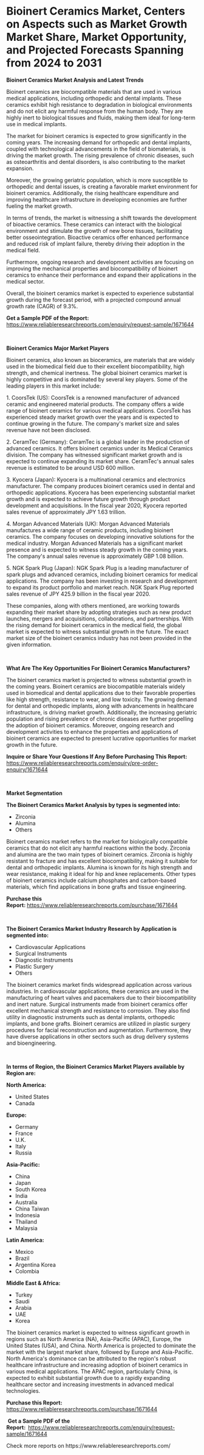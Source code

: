 <p><h1>Bioinert Ceramics Market, Centers on Aspects such as Market Growth Market Share, Market Opportunity, and Projected Forecasts Spanning from 2024 to 2031</h1></p><p><strong>Bioinert Ceramics Market Analysis and Latest Trends</strong></p>
<p><p>Bioinert ceramics are biocompatible materials that are used in various medical applications, including orthopedic and dental implants. These ceramics exhibit high resistance to degradation in biological environments and do not elicit any harmful response from the human body. They are highly inert to biological tissues and fluids, making them ideal for long-term use in medical implants.</p><p>The market for bioinert ceramics is expected to grow significantly in the coming years. The increasing demand for orthopedic and dental implants, coupled with technological advancements in the field of biomaterials, is driving the market growth. The rising prevalence of chronic diseases, such as osteoarthritis and dental disorders, is also contributing to the market expansion.</p><p>Moreover, the growing geriatric population, which is more susceptible to orthopedic and dental issues, is creating a favorable market environment for bioinert ceramics. Additionally, the rising healthcare expenditure and improving healthcare infrastructure in developing economies are further fueling the market growth.</p><p>In terms of trends, the market is witnessing a shift towards the development of bioactive ceramics. These ceramics can interact with the biological environment and stimulate the growth of new bone tissues, facilitating better osseointegration. Bioactive ceramics offer enhanced performance and reduced risk of implant failure, thereby driving their adoption in the medical field.</p><p>Furthermore, ongoing research and development activities are focusing on improving the mechanical properties and biocompatibility of bioinert ceramics to enhance their performance and expand their applications in the medical sector.</p><p>Overall, the bioinert ceramics market is expected to experience substantial growth during the forecast period, with a projected compound annual growth rate (CAGR) of 9.3%.</p></p>
<p><strong>Get a Sample PDF of the Report:&nbsp;</strong> <a href="https://www.reliableresearchreports.com/enquiry/request-sample/1671644">https://www.reliableresearchreports.com/enquiry/request-sample/1671644</a></p>
<p>&nbsp;</p>
<p><strong>Bioinert Ceramics Major Market Players</strong></p>
<p><p>Bioinert ceramics, also known as bioceramics, are materials that are widely used in the biomedical field due to their excellent biocompatibility, high strength, and chemical inertness. The global bioinert ceramics market is highly competitive and is dominated by several key players. Some of the leading players in this market include:</p><p>1. CoorsTek (US): CoorsTek is a renowned manufacturer of advanced ceramic and engineered material products. The company offers a wide range of bioinert ceramics for various medical applications. CoorsTek has experienced steady market growth over the years and is expected to continue growing in the future. The company's market size and sales revenue have not been disclosed.</p><p>2. CeramTec (Germany): CeramTec is a global leader in the production of advanced ceramics. It offers bioinert ceramics under its Medical Ceramics division. The company has witnessed significant market growth and is expected to continue expanding its market share. CeramTec's annual sales revenue is estimated to be around USD 600 million.</p><p>3. Kyocera (Japan): Kyocera is a multinational ceramics and electronics manufacturer. The company produces bioinert ceramics used in dental and orthopedic applications. Kyocera has been experiencing substantial market growth and is expected to achieve future growth through product development and acquisitions. In the fiscal year 2020, Kyocera reported sales revenue of approximately JPY 1.63 trillion.</p><p>4. Morgan Advanced Materials (UK): Morgan Advanced Materials manufactures a wide range of ceramic products, including bioinert ceramics. The company focuses on developing innovative solutions for the medical industry. Morgan Advanced Materials has a significant market presence and is expected to witness steady growth in the coming years. The company's annual sales revenue is approximately GBP 1.08 billion.</p><p>5. NGK Spark Plug (Japan): NGK Spark Plug is a leading manufacturer of spark plugs and advanced ceramics, including bioinert ceramics for medical applications. The company has been investing in research and development to expand its product portfolio and market reach. NGK Spark Plug reported sales revenue of JPY 425.9 billion in the fiscal year 2020.</p><p>These companies, along with others mentioned, are working towards expanding their market share by adopting strategies such as new product launches, mergers and acquisitions, collaborations, and partnerships. With the rising demand for bioinert ceramics in the medical field, the global market is expected to witness substantial growth in the future. The exact market size of the bioinert ceramics industry has not been provided in the given information.</p></p>
<p>&nbsp;</p>
<p><strong>What Are The Key Opportunities For Bioinert Ceramics Manufacturers?</strong></p>
<p><p>The bioinert ceramics market is projected to witness substantial growth in the coming years. Bioinert ceramics are biocompatible materials widely used in biomedical and dental applications due to their favorable properties like high strength, resistance to wear, and low toxicity. The growing demand for dental and orthopedic implants, along with advancements in healthcare infrastructure, is driving market growth. Additionally, the increasing geriatric population and rising prevalence of chronic diseases are further propelling the adoption of bioinert ceramics. Moreover, ongoing research and development activities to enhance the properties and applications of bioinert ceramics are expected to present lucrative opportunities for market growth in the future.</p></p>
<p><strong>Inquire or Share Your Questions If Any Before Purchasing This Report:</strong> <a href="https://www.reliableresearchreports.com/enquiry/pre-order-enquiry/1671644">https://www.reliableresearchreports.com/enquiry/pre-order-enquiry/1671644</a></p>
<p>&nbsp;</p>
<p><strong>Market Segmentation</strong></p>
<p><strong>The Bioinert Ceramics Market Analysis by types is segmented into:</strong></p>
<p><ul><li>Zirconia</li><li>Alumina</li><li>Others</li></ul></p>
<p><p>Bioinert ceramics market refers to the market for biologically compatible ceramics that do not elicit any harmful reactions within the body. Zirconia and alumina are the two main types of bioinert ceramics. Zirconia is highly resistant to fracture and has excellent biocompatibility, making it suitable for dental and orthopedic implants. Alumina is known for its high strength and wear resistance, making it ideal for hip and knee replacements. Other types of bioinert ceramics include calcium phosphates and carbon-based materials, which find applications in bone grafts and tissue engineering.</p></p>
<p><strong>Purchase this Report:&nbsp;</strong><a href="https://www.reliableresearchreports.com/purchase/1671644">https://www.reliableresearchreports.com/purchase/1671644</a></p>
<p>&nbsp;</p>
<p><strong>The Bioinert Ceramics Market Industry Research by Application is segmented into:</strong></p>
<p><ul><li>Cardiovascular Applications</li><li>Surgical Instruments</li><li>Diagnostic Instruments</li><li>Plastic Surgery</li><li>Others</li></ul></p>
<p><p>The bioinert ceramics market finds widespread application across various industries. In cardiovascular applications, these ceramics are used in the manufacturing of heart valves and pacemakers due to their biocompatibility and inert nature. Surgical instruments made from bioinert ceramics offer excellent mechanical strength and resistance to corrosion. They also find utility in diagnostic instruments such as dental implants, orthopedic implants, and bone grafts. Bioinert ceramics are utilized in plastic surgery procedures for facial reconstruction and augmentation. Furthermore, they have diverse applications in other sectors such as drug delivery systems and bioengineering.</p></p>
<p>&nbsp;</p>
<p><strong>In terms of Region, the Bioinert Ceramics Market Players available by Region are:</strong></p>
<p>
    <p> <strong> North America: </strong>
        <ul>
            <li>United States</li>
            <li>Canada</li>
        </ul>
        </p> 
    <p> <strong> Europe: </strong>
        <ul>
            <li>Germany</li>
            <li>France</li>
            <li>U.K.</li>
            <li>Italy</li>
            <li>Russia</li>
        </ul>
        </p> 
    <p> <strong> Asia-Pacific: </strong>
        <ul>
            <li>China</li>
            <li>Japan</li>
            <li>South Korea</li>
            <li>India</li>
            <li>Australia</li>
            <li>China Taiwan</li>
            <li>Indonesia</li>
            <li>Thailand</li>
            <li>Malaysia</li>
        </ul>
        </p> 
    <p> <strong> Latin America: </strong>
        <ul>
            <li>Mexico</li>
            <li>Brazil</li>
            <li>Argentina Korea</li>
            <li>Colombia</li>
        </ul>
        </p> 
    <p> <strong> Middle East & Africa: </strong>
        <ul>
            <li>Turkey</li>
            <li>Saudi</li>
            <li>Arabia</li>
            <li>UAE</li>
            <li>Korea</li>
        </ul>
    </p>
    </p>
<p><p>The bioinert ceramics market is expected to witness significant growth in regions such as North America (NA), Asia-Pacific (APAC), Europe, the United States (USA), and China. North America is projected to dominate the market with the largest market share, followed by Europe and Asia-Pacific. North America's dominance can be attributed to the region's robust healthcare infrastructure and increasing adoption of bioinert ceramics in various medical applications. The APAC region, particularly China, is expected to exhibit substantial growth due to a rapidly expanding healthcare sector and increasing investments in advanced medical technologies.</p></p>
<p><strong>Purchase this Report: </strong><a href="https://www.reliableresearchreports.com/purchase/1671644">https://www.reliableresearchreports.com/purchase/1671644</a></p>
<p>&nbsp;<strong>Get a Sample PDF of the Report:&nbsp;&nbsp;</strong><a href="https://www.reliableresearchreports.com/enquiry/request-sample/1671644">https://www.reliableresearchreports.com/enquiry/request-sample/1671644</a></p>
<p><strong></strong></p>
<p>Check more reports on https://www.reliableresearchreports.com/</p>